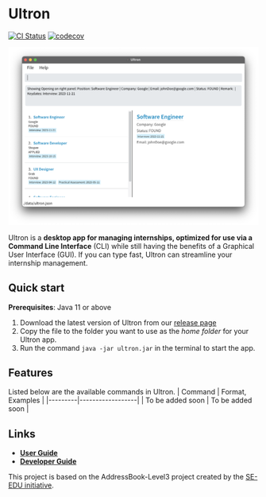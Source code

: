 # Ultron

[![CI Status](https://github.com/AY2223S2-CS2103T-F12-4/tp/workflows/Java%20CI/badge.svg)](https://github.com/AY2223S2-CS2103T-F12-4/tp/actions)
[![codecov](https://codecov.io/gh/AY2223S2-CS2103T-F12-4/tp/branch/master/graph/badge.svg?token=SNV76O467D)](https://codecov.io/gh/AY2223S2-CS2103T-F12-4/tp)

![Ui](docs/images/Ui.png)

Ultron is a **desktop app for managing internships, optimized for use via a Command Line Interface** (CLI) while still having the benefits of a Graphical User Interface (GUI). If you can type fast, Ultron can streamline your internship management.

## Quick start

**Prerequisites**: Java 11 or above

1. Download the latest version of Ultron from our [release page](https://github.com/AY2223S2-CS2103T-F12-2/tp/releases)
2. Copy the file to the folder you want to use as the _home folder_ for your Ultron app.
3. Run the command `java -jar ultron.jar` in the terminal to start the app.

## Features

Listed below are the available commands in Ultron.
| Command | Format, Examples |
|---------|------------------|
| To be added soon | To be added soon |

## Links

* [**User Guide**](https://ay2223s2-cs2103t-f12-4.github.io/tp/UserGuide.html)
* [**Developer Guide**](https://ay2223s2-cs2103t-f12-4.github.io/tp/DeveloperGuide.html)

This project is based on the AddressBook-Level3 project created by the [SE-EDU initiative](https://se-education.org).
